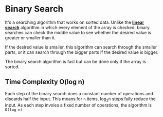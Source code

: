 # Binary Search

It's a searching algorithm that works on sorted data. Unlike the [**linear search**](../linear_search/README.md) algorithm in which every element of the array is checked, binary searches can check the middle value to see whether the desired value is greater or smaller than it.

If the desired value is smaller, this algorithm can search through the smaller parts, or it can search through the bigger parts if the desired value is bigger.

The binary search algorithm is fast but can be done only if the array is sorted.

## Time Complexity O(log n)

Each step of the binary search does a constant number of operations and discards half the input. This means for `n` items, log<sub>2</sub>n steps fully reduce the input. As each step involes a fixed number of operations, the algorithm is `O(log n)`
